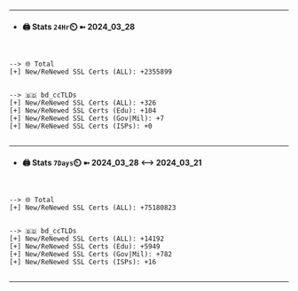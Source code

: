 

---
- #### 🖨️ **Stats** `24Hr`⏲️ ➼ 2024_03_28
```console


--> 🌐 Total
[+] New/ReNewed SSL Certs (ALL): +2355899


--> 🇧🇩 bd_ccTLDs
[+] New/ReNewed SSL Certs (ALL): +326
[+] New/ReNewed SSL Certs (Edu): +104
[+] New/ReNewed SSL Certs (Gov|Mil): +7
[+] New/ReNewed SSL Certs (ISPs): +0


```

---
- #### 🖨️ **Stats** `7Days`⏲️ ➼ 2024_03_28 <--> 2024_03_21
```console


--> 🌐 Total
[+] New/ReNewed SSL Certs (ALL): +75180823


--> 🇧🇩 bd_ccTLDs
[+] New/ReNewed SSL Certs (ALL): +14192
[+] New/ReNewed SSL Certs (Edu): +5949
[+] New/ReNewed SSL Certs (Gov|Mil): +782
[+] New/ReNewed SSL Certs (ISPs): +16


```

---

